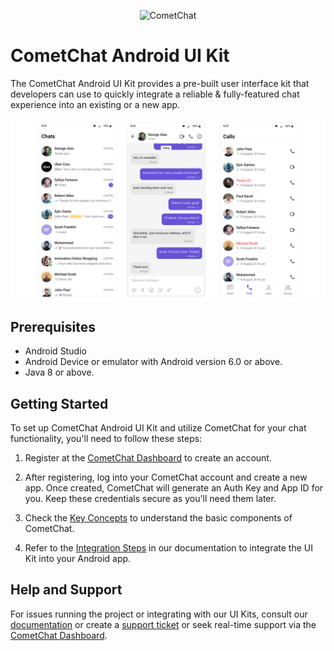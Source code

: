 <p align="center">
  <img alt="CometChat" src="https://assets.cometchat.io/website/images/logos/banner.png">
</p>

# CometChat Android UI Kit

The CometChat Android UI Kit provides a pre-built user interface kit that developers can use to quickly integrate a reliable & fully-featured chat
experience into an existing or a new app.


<div style="
    display: flex;
    align-items: center;
    justify-content: center;">
   <img src="screenshots/overview_cometchat_screens.png">
</div>

## Prerequisites

- Android Studio
- Android Device or emulator with Android version 6.0 or above.
- Java 8 or above.

## Getting Started

To set up CometChat Android UI Kit and utilize CometChat for your chat functionality, you'll need to follow these steps:

1. Register at the [CometChat Dashboard](https://app.cometchat.com/) to create an account.

2. After registering, log into your CometChat account and create a new app. Once created, CometChat will generate an Auth Key and App ID for you. Keep
   these credentials secure as you'll need them later.

3. Check the [Key Concepts](https://www.cometchat.com/docs/android-uikit/key-concepts) to understand the basic components of CometChat.

4. Refer to the [Integration Steps](https://www.cometchat.com/docs/android-uikit/integration) in our documentation to integrate the UI Kit into your
   Android app.

## Help and Support

For issues running the project or integrating with our UI Kits, consult our [documentation](https://www.cometchat.com/docs/android-uikit/integration)
or create a [support ticket](https://help.cometchat.com/hc/en-us) or seek real-time support via the [CometChat Dashboard](https://app.cometchat.com/).
